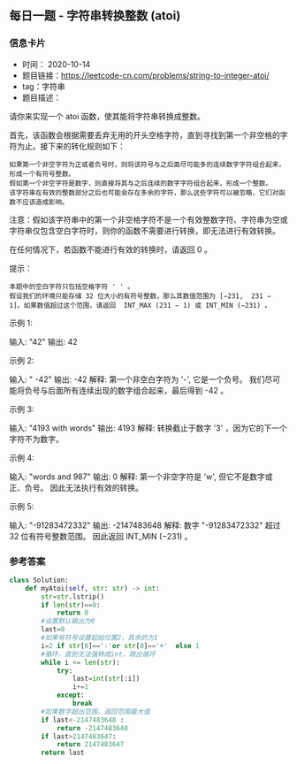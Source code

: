 ## 每日一题 - 字符串转换整数 (atoi)
### 信息卡片 

- 时间： 2020-10-14
- 题目链接：https://leetcode-cn.com/problems/string-to-integer-atoi/
- tag：字符串
- 题目描述：

请你来实现一个 atoi 函数，使其能将字符串转换成整数。

首先，该函数会根据需要丢弃无用的开头空格字符，直到寻找到第一个非空格的字符为止。接下来的转化规则如下：

    如果第一个非空字符为正或者负号时，则将该符号与之后面尽可能多的连续数字字符组合起来，形成一个有符号整数。
    假如第一个非空字符是数字，则直接将其与之后连续的数字字符组合起来，形成一个整数。
    该字符串在有效的整数部分之后也可能会存在多余的字符，那么这些字符可以被忽略，它们对函数不应该造成影响。

注意：假如该字符串中的第一个非空格字符不是一个有效整数字符、字符串为空或字符串仅包含空白字符时，则你的函数不需要进行转换，即无法进行有效转换。

在任何情况下，若函数不能进行有效的转换时，请返回 0 。

提示：

    本题中的空白字符只包括空格字符 ' ' 。
    假设我们的环境只能存储 32 位大小的有符号整数，那么其数值范围为 [−231,  231 − 1]。如果数值超过这个范围，请返回  INT_MAX (231 − 1) 或 INT_MIN (−231) 。

 

示例 1:

输入: "42"
输出: 42

示例 2:

输入: "   -42"
输出: -42
解释: 第一个非空白字符为 '-', 它是一个负号。
     我们尽可能将负号与后面所有连续出现的数字组合起来，最后得到 -42 。

示例 3:

输入: "4193 with words"
输出: 4193
解释: 转换截止于数字 '3' ，因为它的下一个字符不为数字。

示例 4:

输入: "words and 987"
输出: 0
解释: 第一个非空字符是 'w', 但它不是数字或正、负号。
     因此无法执行有效的转换。

示例 5:

输入: "-91283472332"
输出: -2147483648
解释: 数字 "-91283472332" 超过 32 位有符号整数范围。 
     因此返回 INT_MIN (−231) 。



### 参考答案

```python
class Solution:
    def myAtoi(self, str: str) -> int:
        str=str.lstrip()
        if len(str)==0:
            return 0
        #设置默认输出为0
        last=0
        #如果有符号设置起始位置2，其余的为1
        i=2 if str[0]=='-'or str[0]=='+'  else 1
        #循环，直到无法强转成int，跳出循环
        while i <= len(str):
            try:
                last=int(str[:i])
                i+=1
            except:
                break
        #如果数字超出范围，返回范围最大值
        if last<-2147483648 :
            return -2147483648
        if last>2147483647:
            return 2147483647
        return last

```